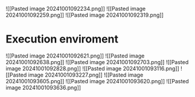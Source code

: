 ![[Pasted image 20241001092234.png]]
![[Pasted image 20241001092259.png]]
![[Pasted image 20241001092319.png]]


# Execution enviroment
![[Pasted image 20241001092621.png]]
![[Pasted image 20241001092638.png]]
![[Pasted image 20241001092703.png]]
![[Pasted image 20241001092828.png]]
![[Pasted image 20241001093116.png]]
![[Pasted image 20241001093227.png]]
![[Pasted image 20241001093605.png]]
![[Pasted image 20241001093620.png]]
![[Pasted image 20241001093636.png]]
